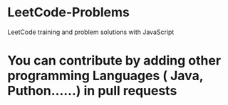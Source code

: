 # LeetCode-Problems
LeetCode training and problem solutions with JavaScript


# You can contribute by adding other programming Languages ( Java, Puthon......) in pull requests
